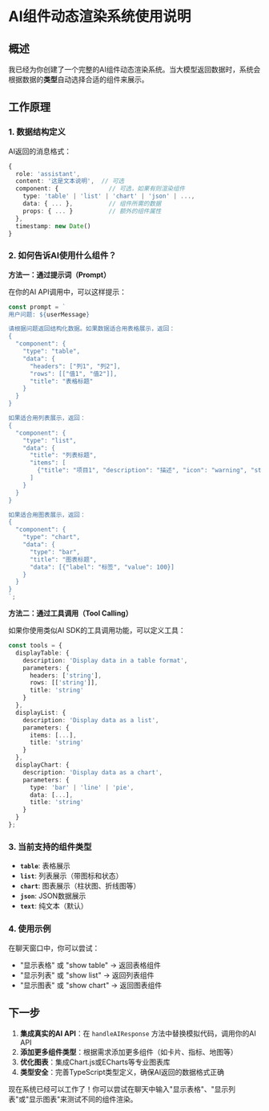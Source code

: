 # AI组件动态渲染系统使用说明

## 概述

我已经为你创建了一个完整的AI组件动态渲染系统。当大模型返回数据时，系统会根据数据的**类型**自动选择合适的组件来展示。

## 工作原理

### 1. 数据结构定义

AI返回的消息格式：
```typescript
{
  role: 'assistant',
  content: '这是文本说明',  // 可选
  component: {              // 可选，如果有则渲染组件
    type: 'table' | 'list' | 'chart' | 'json' | ...,
    data: { ... },          // 组件所需的数据
    props: { ... }          // 额外的组件属性
  },
  timestamp: new Date()
}
```

### 2. 如何告诉AI使用什么组件？

**方法一：通过提示词（Prompt）**

在你的AI API调用中，可以这样提示：

```typescript
const prompt = `
用户问题: ${userMessage}

请根据问题返回结构化数据。如果数据适合用表格展示，返回：
{
  "component": {
    "type": "table",
    "data": {
      "headers": ["列1", "列2"],
      "rows": [["值1", "值2"]],
      "title": "表格标题"
    }
  }
}

如果适合用列表展示，返回：
{
  "component": {
    "type": "list",
    "data": {
      "title": "列表标题",
      "items": [
        {"title": "项目1", "description": "描述", "icon": "warning", "status": "High"}
      ]
    }
  }
}

如果适合用图表展示，返回：
{
  "component": {
    "type": "chart",
    "data": {
      "type": "bar",
      "title": "图表标题",
      "data": [{"label": "标签", "value": 100}]
    }
  }
}
`;
```

**方法二：通过工具调用（Tool Calling）**

如果你使用类似AI SDK的工具调用功能，可以定义工具：

```typescript
const tools = {
  displayTable: {
    description: 'Display data in a table format',
    parameters: {
      headers: ['string'],
      rows: [['string']],
      title: 'string'
    }
  },
  displayList: {
    description: 'Display data as a list',
    parameters: {
      items: [...],
      title: 'string'
    }
  },
  displayChart: {
    description: 'Display data as a chart',
    parameters: {
      type: 'bar' | 'line' | 'pie',
      data: [...],
      title: 'string'
    }
  }
};
```

### 3. 当前支持的组件类型

- **`table`**: 表格展示
- **`list`**: 列表展示（带图标和状态）
- **`chart`**: 图表展示（柱状图、折线图等）
- **`json`**: JSON数据展示
- **`text`**: 纯文本（默认）

### 4. 使用示例

在聊天窗口中，你可以尝试：

- "显示表格" 或 "show table" → 返回表格组件
- "显示列表" 或 "show list" → 返回列表组件  
- "显示图表" 或 "show chart" → 返回图表组件

## 下一步

1. **集成真实的AI API**：在 `handleAIResponse` 方法中替换模拟代码，调用你的AI API
2. **添加更多组件类型**：根据需求添加更多组件（如卡片、指标、地图等）
3. **优化图表**：集成Chart.js或ECharts等专业图表库
4. **类型安全**：完善TypeScript类型定义，确保AI返回的数据格式正确

现在系统已经可以工作了！你可以尝试在聊天中输入"显示表格"、"显示列表"或"显示图表"来测试不同的组件渲染。
